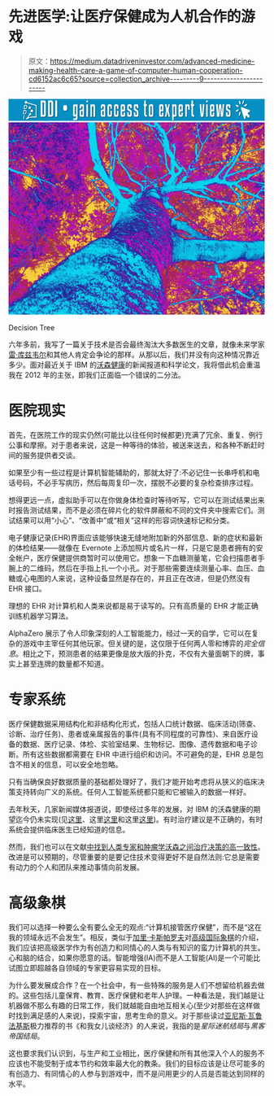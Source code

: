 # 先进医学:让医疗保健成为人机合作的游戏

> 原文：<https://medium.datadriveninvestor.com/advanced-medicine-making-health-care-a-game-of-computer-human-cooperation-cd6152ac6c65?source=collection_archive---------9----------------------->

[![](img/fda48e047dc085d50e33a1aeedb68901.png)](http://www.track.datadriveninvestor.com/1B9E)![](img/f96ce25b74d43c713065bbcf6d1318ef.png)

Decision Tree

六年多前，我写了一篇关于技术是否会最终淘汰大多数医生的文章，就像未来学家[雷·库兹韦尔](https://en.wikipedia.org/wiki/Ray_Kurzweil)和其他人肯定会争论的那样。从那以后，我们并没有向这种情况靠近多少。面对最近关于 IBM 的[沃森健康](https://www.ibm.com/watson/health/)的新闻报道和科学论文，我将借此机会重温我在 2012 年的主张，即我们正面临一个错误的二分法。

# 医院现实

首先，在医院工作的现实仍然(可能比以往任何时候都更)充满了冗余、重复、例行公事和摩擦。对于患者来说，这是一种等待的体验，被送来送去，和各种不断赶时间的服务提供者交谈。

如果至少有一些过程是计算机智能辅助的，那就太好了:不必记住一长串呼机和电话号码，不必手写病历，然后每周复印一次，摆脱不必要的复杂检查排序过程。

想得更远一点，虚拟助手可以在你做身体检查时等待听写，它可以在测试结果出来时报告测试结果，而不是必须在碎片化的软件屏蔽和不同的文件夹中搜索它们。测试结果可以用“小心”、“改善中”或“相关”这样的形容词快速标记和分类。

电子健康记录(EHR)界面应该能够快速无缝地附加新的外部信息、新的症状和最新的体检结果——就像在 Evernote 上添加照片或名片一样，只是它是患者拥有的安全帐户，医疗保健提供商暂时可以使用它。想象一下血糖测量笔，它会扫描患者手腕上的二维码，然后在手指上扎一个小孔。对于那些需要连续测量心率、血压、血糖或心电图的人来说，这种设备显然是存在的，并且正在改进，但是仍然没有 EHR 接口。

理想的 EHR 对计算机和人类来说都是易于读写的。只有高质量的 EHR 才能正确训练机器学习算法。

AlphaZero 展示了令人印象深刻的人工智能能力，经过一天的自学，它可以在复杂的游戏中主宰任何其他玩家。但关键的是，这仅限于任何两人零和博弈的*完全信息*。相比之下，预测患者的结果更像是放大版的扑克，不仅有大量面朝下的牌，事实上甚至连牌的数量都不知道。

# 专家系统

医疗保健数据采用结构化和非结构化形式，包括人口统计数据、临床活动(筛查、诊断、治疗任务)、患者或亲属报告的事件(具有不同程度的可靠性)、来自医疗设备的数据、医疗记录、体检、实验室结果、生物标记、图像、遗传数据和电子诊断。所有这些数据都需要在 EHR 中进行组织和访问。不可避免的是，EHR 总是包含不相关的信息，可以安全地忽略。

只有当确保良好数据质量的基础都处理好了，我们才能开始考虑将从狭义的临床决策支持转向广义的系统。任何人工智能系统都只能和它被输入的数据一样好。

去年秋天，几家新闻媒体报道说，即使经过多年的发展，对 IBM 的沃森健康的期望迄今仍未实现(见[这里](https://www.medscape.com/viewarticle/900746)、这里[这里](http://www.spiegel.de/international/world/playing-doctor-with-watson-medical-applications-expose-current-limits-of-ai-a-1221543.html)和这里[这里](https://www.theverge.com/2018/7/26/17619382/ibms-watson-cancer-ai-healthcare-science))。有时治疗建议是不正确的，有时系统会提供临床医生已经知道的信息。

然而，我们也可以在文献[中找到人类专家和肿瘤学沃森之间治疗决策的高一致性](https://www.ncbi.nlm.nih.gov/pubmed/30181315)。改进是可以预期的，尽管重要的是要记住技术变得更好不是自然法则:它总是需要有动力的个人和团队来推动事情向前发展。

# 高级象棋

我们可以选择一种要么全有要么全无的观点:“计算机接管医疗保健”，而不是“这在我的领域永远不会发生”。相反，类似于[加里·卡斯帕罗夫](https://en.wikipedia.org/wiki/Garry_Kasparov)对[高级国际象棋](https://en.wikipedia.org/wiki/Advanced_Chess)的介绍，我们应该把高级医学作为有创造力和同情心的人类与有知识的蛮力计算机的共生。心和脑的结合，如果你愿意的话。智能增强(IA)而不是人工智能(AI)是一个可能比试图立即超越各自领域的专家更容易实现的目标。

为什么要发展成合作？在一个社会中，有一些特殊的服务是人们不想留给机器去做的。这些包括儿童保育、教育、医疗保健和老年人护理。一种看法是，我们越是让机器做不那么有趣的日常工作，我们就越能自由地互相关心(至少对那些在这样做时找到满足感的人来说)，探索宇宙，思考生命的意义。对于那些读过[亚尼斯·瓦鲁法基斯](https://en.wikipedia.org/wiki/Yanis_Varoufakis)极力推荐的书《和我女儿谈经济》的人来说，我指的是*星际迷航结局*与*黑客帝国结局*。

这也要求我们认识到，与生产和工业相比，医疗保健和所有其他深入个人的服务不应该也不能受制于成本节约和效率最大化的教条。我们的目标应该是让尽可能多的有创造力、有同情心的人参与到游戏中，而不是问用更少的人员是否能达到同样的水平。